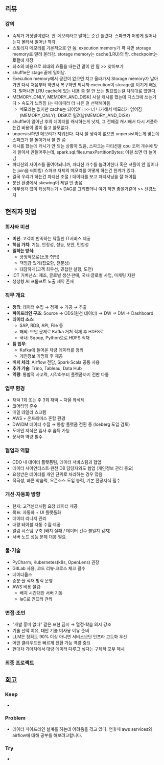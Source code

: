 ## 리뷰

### 강의
- 숙제가 거짓말이었다. 인-메모리라고 말하는 순간 틀렸다. 스파크가 어떻게 일어나는지 몰라서 일어난 착각.
- 스토리지 메모리를 기본적으로 안 씀. execution memory가 꽉 차면 storage memory로 밀려 올라감. storage memory는 cache(LRU)의 땅. checkpoint는 로컬에 저장
- 최소의 비용으로 최대의 효율을 내는건 말이 안 됨 >> 찾아보기
- shuffle은 stage 끝에 일어남.
- Execution memory에서 공간이 없으면 치고 올라가서 Storage memory가 날아가면 다시 처음부터 하면서 복구하면 되니까 execution이 storage를 이기게 해놨다. 밀어내면 LRU cache에 있는 내용 중 잘 안 쓰는 필요없는걸 차례대로 없앤다.
- MEMORY_ONLY, MEMORY_AND_DISK( 사실 캐시를 했는데 디스크에 쓰는거다 > 속도가 느려짐 )는 때에따라 더 나은 걸 선택해야됨
  - 메모리는 없지만 cache는 되어있다 >> 너 나가해서 메모리가 없어짐(MEMORY_ONLY), DISK로 밀려남(MEMORY_AND_DISK)
- shuffle이 일어난 후의 데이터를 캐시하는게 낫지, 그 전에걸 캐시해서 다시 셔플하는건 비용이 많이 들고 쓸모없다.
- unpersist하면 메모리가 지워진다. 다시 쓸 생각이 없으면 unpersist하는게 맞는데 스파크가 잘 돌아가서 잘 안 씀
- 캐시를 했는데 캐시가 안 되는 상황이 있음, 스파크는 파티션을 cpu 코어 개수에 맞게 알아서 만들어주는데, spark.sql.files.maxPartitionBytes: 이걸 쓰면 더 늘어남
- 파티션의 사이즈를 줄여야되니까, 파티션 개수를 늘려야한다  혹은 셔플이 안 일어나는 join을 써야함/ 스파크 자체의 메모리를 어떻게 하는건 한계가 있다.
- 결국 우리가 하는건 파티션 조절 / 데이터를 보고 파티셔닝을 잘 해야됨
- 분산 환경에서 skewing이 제일 안 좋음
- 아무생각 없이 캐싱하는거 > DAG를 그려봤더니 여기 하면 좋을거같아 >> 신경쓰자

## 현직자 밋업

### 회사와 미션
- **미션**: 고객이 만족하는 탁월한 IT서비스 제공
- **핵심 가치**: 기능, 안정성, 성능, 보안, 민첩성
- **일하는 방식**:
  - 긍정적으로(소통·협업)
  - 책임감 있게(집요함, 전문성)
  - 대담하게(고객 최우선, 민첩한 실행, 도전)
- ICT 거버넌스: 제조, 글로벌 생산·판매, 국내·글로벌 사업, 마케팅 지원
- 생성형 AI 프롬프트 노출 제약 존재

### 직무 개요
- **정의**: 데이터 수집 → 정제 → 가공 → 추출
- **파이프라인 구조**: Source → ODS(원천 데이터) → DW → DM → Dashboard
- **데이터 소스**:
  - SAP, RDB, API, File 등
  - 해외: 보안 문제로 Kafka 거쳐 적재 후 HDFS로
  - 국내: Sqoop, Python으로 HDFS 적재
- **팀 업무**:
  - Kafka에 들어온 차량 데이터를 정리
  - 개인정보 가명화 후 제공
- **배치 처리**: Airflow 전담, Spark·Scala 공통 사용
- **추가 기술**: Trino, Tableau, Data Hub
- **역량**: 통합적 사고력, 시각화부터 플랫폼까지 전반 다룸

### 업무 환경
- 재택 1회 또는 주 3회 재택 + 자율 좌석제
- 코어타임 준수
- 매일 데일리 스크럼
- AWS + 온프레미스 혼합 환경
- DW/DM 데이터 수집 → 통합 플랫폼 전환 중 (Iceberg 도입 검토)
- 도메인 지식은 입사 후 습득 가능
- 문서화 역량 필수

### 협업과 역할
- CDO 내 데이터 플랫폼팀, 데이터 서비스팀과 협업
- 데이터 사이언티스트·원천 DB 담당자와도 협업 (개인정보 관리 중요)
- 요청받은 데이터를 개인 단위로 처리하는 경우 많음
- 적극성, 빠른 학습력, 오픈소스 도입 능력, 기본 전공지식 필수

### 개선·자동화 방향
- 현재: 고객센터처럼 요청 데이터 제공
- 목표: 자동화 + UI 플랫폼화
- 데이터 리니지 관리
- 대량 테이블 자동 수집·제공
- 알람 시스템 구축 (배치 실패 / 데이터 건수 불일치 감지)
- 서버·노드 성능 문제 대응 필요

### 툴·기술
- PyCharm, Kubernetes(k8s, OpenLens) 권장
- GitLab 사용, 코드 리뷰·크로스 체크 필수
- 데이터옵스
- 증분·풀 적재 방식 운영
- AWS 비용 절감:
  - 배치 시간대만 서버 기동
  - IaC로 인프라 관리

### 면접·조언
- “개발 흥미 없다” 같은 표현 금지 → 열정·학습 의지 강조
- 기술 선택 이유, 대안 기술 미사용 이유 준비
- LLM은 정확도 90% 이상 아니면 서비스보단 인프라 고도화 우선
- 어떤 클라우드든 빠르게 전환 가능 역량 중요
- 현대차·기아차에서 대량 데이터 다루고 싶다는 구체적 포부 제시


### 최종 프로젝트

## 회고
### Keep
- 

### Problem
- 데이터 파이프라인 설계를 하는데 어려움을 겪고 있다. 연휴때 aws services와 airflow에 대해 공부를 해보려고합니다.

### Try
- 
